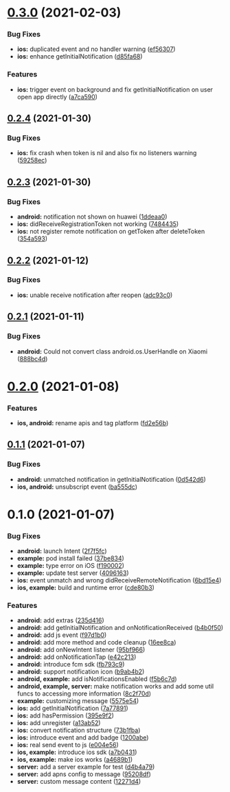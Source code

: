 # [0.3.0](https://github.com/leyserkids/react-native-fcm-notification/compare/v0.2.4...v0.3.0) (2021-02-03)


### Bug Fixes

* **ios:** duplicated event and no handler warning ([ef56307](https://github.com/leyserkids/react-native-fcm-notification/commit/ef56307a0731973bbfe86fbd68a69be33b0a690c))
* **ios:** enhance getInitialNotification ([d85fa68](https://github.com/leyserkids/react-native-fcm-notification/commit/d85fa683f9d8d14d87d0b1647b33ab9c8f5b45cf))


### Features

* **ios:** trigger event on background and fix getInitialNotification on user open app directly ([a7ca590](https://github.com/leyserkids/react-native-fcm-notification/commit/a7ca5907181709e49372e9a933e002af25618fda))

## [0.2.4](https://github.com/leyserkids/react-native-fcm-notification/compare/v0.2.3...v0.2.4) (2021-01-30)


### Bug Fixes

* **ios:** fix crash when token is nil and also fix no listeners warning ([59258ec](https://github.com/leyserkids/react-native-fcm-notification/commit/59258ecfed15a92bae28c39ee432a01967a3c7cb))

## [0.2.3](https://github.com/leyserkids/react-native-fcm-notification/compare/v0.2.2...v0.2.3) (2021-01-30)


### Bug Fixes

* **android:** notification not shown on huawei ([1ddeaa0](https://github.com/leyserkids/react-native-fcm-notification/commit/1ddeaa0e0cb7f2ad18a5f3a46809eec470e6a90c))
* **ios:** didReceiveRegistrationToken not working ([7484435](https://github.com/leyserkids/react-native-fcm-notification/commit/7484435de4bc431f623c2ef05d02fabd69c37f7f))
* **ios:** not register remote notification on getToken after deleteToken ([354a593](https://github.com/leyserkids/react-native-fcm-notification/commit/354a593a419fae6a0c70281ba19c7d8c73e1bd0d))

## [0.2.2](https://github.com/leyserkids/react-native-fcm-notification/compare/v0.2.1...v0.2.2) (2021-01-12)


### Bug Fixes

* **ios:** unable receive notification after reopen ([adc93c0](https://github.com/leyserkids/react-native-fcm-notification/commit/adc93c0ecf5c4fd15a43e7d6f0cd14383bb924c5))

## [0.2.1](https://github.com/leyserkids/react-native-fcm-notification/compare/v0.2.0...v0.2.1) (2021-01-11)


### Bug Fixes

* **android:** Could not convert class android.os.UserHandle on Xiaomi ([888bc4d](https://github.com/leyserkids/react-native-fcm-notification/commit/888bc4de6fa6a6f5fd37fff7b92d9394edea3e7d))

# [0.2.0](https://github.com/leyserkids/react-native-fcm-notification/compare/v0.1.1...v0.2.0) (2021-01-08)


### Features

* **ios, android:** rename apis and tag platform ([fd2e56b](https://github.com/leyserkids/react-native-fcm-notification/commit/fd2e56bbb09d2fd835305306a45815b55308a72d))

## [0.1.1](https://github.com/leyserkids/react-native-fcm-notification/compare/v0.1.0...v0.1.1) (2021-01-07)


### Bug Fixes

* **android:** unmatched notification in getInitialNotification ([0d542d6](https://github.com/leyserkids/react-native-fcm-notification/commit/0d542d62c989dbc7a7c089f9b51bc8d935bb94cf))
* **ios, android:** unsubscript event ([ba555dc](https://github.com/leyserkids/react-native-fcm-notification/commit/ba555dca7da75adace41cfde2b74d0baa93a2bbf))

# 0.1.0 (2021-01-07)


### Bug Fixes

* **android:** launch Intent ([2f7f5fc](https://github.com/leyserkids/react-native-fcm-notification/commit/2f7f5fcc30ee300ecec77d2f21c28cfa025569fb))
* **example:** pod install failed ([37be834](https://github.com/leyserkids/react-native-fcm-notification/commit/37be834dd01ec64d3ee89f275681d796d04d6271))
* **example:** type error on iOS ([f190002](https://github.com/leyserkids/react-native-fcm-notification/commit/f190002088810b519803d84a622505bd561d05cd))
* **example:** update test server ([4096163](https://github.com/leyserkids/react-native-fcm-notification/commit/4096163f1a20d289bd1a1df93e2b78aa9d92241a))
* **ios:** event unmatch and wrong didReceiveRemoteNotification ([6bd15e4](https://github.com/leyserkids/react-native-fcm-notification/commit/6bd15e4c3f6524af0433ff97fb2fa9a7d734db9f))
* **ios, example:** build and runtime error ([cde80b3](https://github.com/leyserkids/react-native-fcm-notification/commit/cde80b33e0eb6ea92ca8437d097094942de1a652))


### Features

* **android:** add extras ([235d416](https://github.com/leyserkids/react-native-fcm-notification/commit/235d416ddde09cfb66a0cf1a7f8e54f8638494b4))
* **android:** add getInitialNotification and onNotificationReceived ([b4b0f50](https://github.com/leyserkids/react-native-fcm-notification/commit/b4b0f50a339747515dc4905eb93ac459cf5bf3be))
* **android:** add js event ([f97d1b0](https://github.com/leyserkids/react-native-fcm-notification/commit/f97d1b05e1ed9a22bb8ce7d0b8313b82e2d33e28))
* **android:** add more method and code cleanup ([16ee8ca](https://github.com/leyserkids/react-native-fcm-notification/commit/16ee8caf8cfee2336caec202ae9b0de4c0af9314))
* **android:** add onNewIntent listener ([95bf966](https://github.com/leyserkids/react-native-fcm-notification/commit/95bf96689775897b202235ba4a07eef3b0eff601))
* **android:** add onNotificationTap ([e42c213](https://github.com/leyserkids/react-native-fcm-notification/commit/e42c213facdffcfabb213cea9daea3b155368c93))
* **android:** introduce fcm sdk ([fb793c9](https://github.com/leyserkids/react-native-fcm-notification/commit/fb793c9d40f38e3bd7e33c178cf3f789f321e037))
* **android:** support notification icon ([b9ab4b2](https://github.com/leyserkids/react-native-fcm-notification/commit/b9ab4b2307a63c214f89dbcd4852f0bb42ddaf35))
* **android, example:** add isNotificationsEnabled ([f5b6c7d](https://github.com/leyserkids/react-native-fcm-notification/commit/f5b6c7d812f60988d684b8dec246e878d1cf0314))
* **android, example, server:** make notification works and add some util funcs to accessing more information ([8c2f70d](https://github.com/leyserkids/react-native-fcm-notification/commit/8c2f70d03be2034f4e8b0163b309ed6038f68967))
* **example:** customizing message ([5575e54](https://github.com/leyserkids/react-native-fcm-notification/commit/5575e54091bf9e48c18b5e01d09807034719a183))
* **ios:** add getInitialNotification ([7a77891](https://github.com/leyserkids/react-native-fcm-notification/commit/7a77891bf699bdc8a3ade4d1914e69bcf8d95e57))
* **ios:** add hasPermission ([395e9f2](https://github.com/leyserkids/react-native-fcm-notification/commit/395e9f2f470ec3660a031b296164bb29b1bc23bb))
* **ios:** add unregister ([a13ab52](https://github.com/leyserkids/react-native-fcm-notification/commit/a13ab52c5bebc15d21683ac586ae05ce624215ae))
* **ios:** convert notification structure ([73b1fba](https://github.com/leyserkids/react-native-fcm-notification/commit/73b1fbabe57186af96f82fcabd7ab74ee11b7c87))
* **ios:** introduce event and add badge ([1200abe](https://github.com/leyserkids/react-native-fcm-notification/commit/1200abe5e18c7042511d005e7f1dbf751d98bdf9))
* **ios:** real send event to js ([e004e56](https://github.com/leyserkids/react-native-fcm-notification/commit/e004e56619cdc0ebbfa057369e34cd7c1dbd949f))
* **ios, example:** introduce ios sdk ([a7b0431](https://github.com/leyserkids/react-native-fcm-notification/commit/a7b043129ad65c8c6816637ef34a3ec09e0d3965))
* **ios, example:** make ios works ([a4689b1](https://github.com/leyserkids/react-native-fcm-notification/commit/a4689b14d92b0d4626d2d9ce0886e1242b88c579))
* **server:** add a server example for test ([d4b4a79](https://github.com/leyserkids/react-native-fcm-notification/commit/d4b4a798f678bb3eb2aa9f0504f9729314eb1ffa))
* **server:** add apns config to message ([95208df](https://github.com/leyserkids/react-native-fcm-notification/commit/95208dfb97ad32595c45a8c3fcc6f1105c8e8c6c))
* **server:** custom message content ([12271d4](https://github.com/leyserkids/react-native-fcm-notification/commit/12271d410127cd16bc5e5f3756ead98284949af3))

